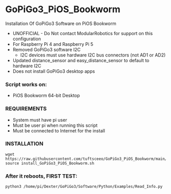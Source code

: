 # GoPiGo3_PiOS_Bookworm

Installation Of GoPiGo3 Software on PiOS Bookworm

- UNOFFICIAL - Do Not contact ModularRobotics for support on this configuration
- For Raspberry Pi 4 and Raspberry Pi 5  
- Removed GoPiGo3 software I2C
  - I2C devices must use hardware I2C bus connectors (not AD1 or AD2)
- Updated distance_sensor and easy_distance_sensor to default to hardware I2C
- Does not install GoPiGo3 desktop apps 


### Script works on:
- PiOS Bookworm 64-bit Desktop

### REQUIREMENTS
- System must have pi user
- Must be user pi when running this script
- Must be connected to Internet for the install

### INSTALLATION  
```
wget https://raw.githubusercontent.com/tuftsceeo/GoPiGo3_PiOS_Bookworm/main/setups/install_GoPiGo3_PiOS_Bookworm.sh
source install_GoPiGo3_PiOS_Bookworm.sh
```

### After it reboots, FIRST TEST:
```
python3 /home/pi/Dexter/GoPiGo3/Software/Python/Examples/Read_Info.py
```
